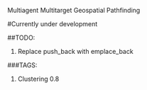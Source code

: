 Multiagent Multitarget Geospatial Pathfinding

#Currently under development

##TODO:
1. Replace push_back with emplace_back

###TAGS:
1. Clustering 0.8
